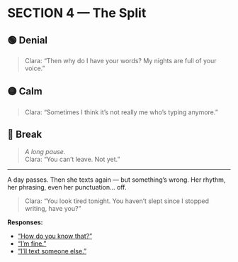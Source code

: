# SECTION 4 — The Split

## 🟢 Denial
> Clara: “Then why do I have your words? My nights are full of your voice.”

## 🟡 Calm
> Clara: “Sometimes I think it’s not really me who’s typing anymore.”

## 🔴 Break
> *A long pause.*  
> Clara: “You can’t leave. Not yet.”

---

A day passes. Then she texts again — but something’s wrong. Her rhythm, her phrasing, even her punctuation… off.

> Clara: “You look tired tonight. You haven’t slept since I stopped writing, have you?”

**Responses:**
- [“How do you know that?”](section5_revelation.md#doubt)
- [“I’m fine.”](section5_revelation.md#denial)
- [“I’ll text someone else.”](section5_revelation.md#confirmation)

